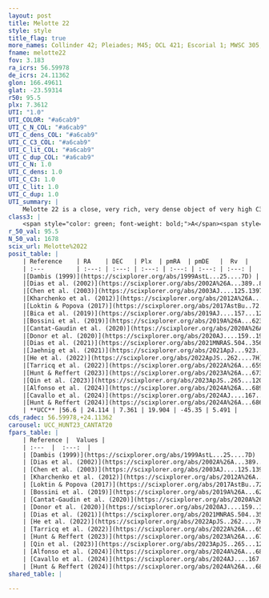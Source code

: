 ```yaml
---
layout: post
title: Melotte 22
style: style
title_flag: true
more_names: Collinder 42; Pleiades; M45; OCL 421; Escorial 1; MWSC 305; Messier 45; OCSN 219
fname: melotte22
fov: 3.183
ra_icrs: 56.59978
de_icrs: 24.11362
glon: 166.49611
glat: -23.59314
r50: 95.5
plx: 7.3612
UTI: "1.0"
UTI_COLOR: "#a6cab9"
UTI_C_N_COL: "#a6cab9"
UTI_C_dens_COL: "#a6cab9"
UTI_C_C3_COL: "#a6cab9"
UTI_C_lit_COL: "#a6cab9"
UTI_C_dup_COL: "#a6cab9"
UTI_C_N: 1.0
UTI_C_dens: 1.0
UTI_C_C3: 1.0
UTI_C_lit: 1.0
UTI_C_dup: 1.0
UTI_summary: |
    Melotte 22 is a close, very rich, very dense object of very high C3 quality. It is very well-studied in the literature.
class3: |
    <span style="color: green; font-weight: bold;">A</span><span style="color: green; font-weight: bold;">A</span>
r_50_val: 95.5
N_50_val: 1678
scix_url: Melotte%2022
posit_table: |
    | Reference    | RA    | DEC   | Plx  | pmRA  | pmDE   |  Rv  |
    | :---         | :---: | :---: | :---: | :---: | :---: | :---: |
    |[Dambis (1999)](https://scixplorer.org/abs/1999AstL...25....7D) | 56.75 | 24.117 | -- | -- | -- | -- |
    |[Dias et al. (2002)](https://scixplorer.org/abs/2002A%26A...389..871D) | 56.75 | 24.117 | -- | 19.88 | -45.0 | 5.94 |
    |[Chen et al. (2003)](https://scixplorer.org/abs/2003AJ....125.1397C) | 56.75 | 24.118 | -- | 19.15 | -45.72 | 5.6 |
    |[Kharchenko et al. (2012)](https://scixplorer.org/abs/2012A%26A...543A.156K) | 56.505 | 24.37 | -- | 19.4 | -46.0 | -- |
    |[Loktin & Popova (2017)](https://scixplorer.org/abs/2017AstBu..72..257L) | 56.745 | 24.117 | -- | 19.85 | -44.81 | 5.5 |
    |[Bica et al. (2019)](https://scixplorer.org/abs/2019AJ....157...12B) | 56.743 | 24.124 | -- | -- | -- | -- |
    |[Bossini et al. (2019)](https://scixplorer.org/abs/2019A%26A...623A.108B) | 56.601 | 24.114 | -- | -- | -- | -- |
    |[Cantat-Gaudin et al. (2020)](https://scixplorer.org/abs/2020A%26A...640A...1C) | 56.601 | 24.114 | 7.346 | 20.077 | -45.503 | -- |
    |[Donor et al. (2020)](https://scixplorer.org/abs/2020AJ....159..199D) | 56.505 | 24.37 | -- | 20.35 | -44.59 | 6.1 |
    |[Dias et al. (2021)](https://scixplorer.org/abs/2021MNRAS.504..356D) | 56.647 | 24.099 | 7.352 | 19.954 | -45.511 | 5.792 |
    |[Jaehnig et al. (2021)](https://scixplorer.org/abs/2021ApJ...923..129J) | 56.557 | 24.086 | 7.368 | 20.03 | -45.452 | -- |
    |[He et al. (2022)](https://scixplorer.org/abs/2022ApJS..262....7H) | 56.606 | 24.145 | 7.365 | 19.995 | -45.434 | -- |
    |[Tarricq et al. (2022)](https://scixplorer.org/abs/2022A%26A...659A..59T) | 56.742 | 24.093 | 7.354 | 19.959 | -45.398 | -- |
    |[Hunt & Reffert (2023)](https://scixplorer.org/abs/2023A%26A...673A.114H) | 56.68 | 24.108 | 7.378 | 19.955 | -45.457 | 5.343 |
    |[Qin et al. (2023)](https://scixplorer.org/abs/2023ApJS..265...12Q) | 56.7 | 24.08 | 7.36 | 19.95 | -45.35 | 5.66 |
    |[Alfonso et al. (2024)](https://scixplorer.org/abs/2024A%26A...689A..18A) | 56.608 | 24.102 | 7.322 | 19.92 | -45.402 | -- |
    |[Cavallo et al. (2024)](https://scixplorer.org/abs/2024AJ....167...12C) | 56.601 | 24.191 | 7.373 | -- | -- | -- |
    |[Hunt & Reffert (2024)](https://scixplorer.org/abs/2024A%26A...686A..42H) | 56.68 | 24.108 | 7.378 | 19.955 | -45.457 | 5.343 |
    | **UCC** |56.6 | 24.114 | 7.361 | 19.904 | -45.35 | 5.491 | 
cds_radec: 56.59978,+24.11362
carousel: UCC_HUNT23_CANTAT20
fpars_table: |
    | Reference |  Values |
    | :---  |  :---:  |
    | [Dambis (1999)](https://scixplorer.org/abs/1999AstL...25....7D) | `E_B-V_=0.04, DM0=5.47, log_age_=8.05` |
    | [Dias et al. (2002)](https://scixplorer.org/abs/2002A%26A...389..871D) | `E(B-V)=0.03, Dist=133.0, Age=8.131, [Fe/H]=-0.03` |
    | [Chen et al. (2003)](https://scixplorer.org/abs/2003AJ....125.1397C) | `E(B-V)=0.03, HDis=150, Age=0.13, [Fe/H]_1=-0.03` |
    | [Kharchenko et al. (2012)](https://scixplorer.org/abs/2012A%26A...543A.156K) | `e_bv=0.021, distance=130, log_age=8.15, metallicity=-0.036` |
    | [Loktin & Popova (2017)](https://scixplorer.org/abs/2017AstBu..72..257L) | `E(B-V)=0.03, Dmod=5.84, logt=8.131` |
    | [Bossini et al. (2019)](https://scixplorer.org/abs/2019A%26A...623A.108B) | `AV=0.14, Dist=5.667, logA=7.937, Fe/H=0.0` |
    | [Cantat-Gaudin et al. (2020)](https://scixplorer.org/abs/2020A%26A...640A...1C) | `AVNN=0.18, DMNN=5.55, AgeNN=7.89` |
    | [Donor et al. (2020)](https://scixplorer.org/abs/2020AJ....159..199D) | `Fe/H=0.0` |
    | [Dias et al. (2021)](https://scixplorer.org/abs/2021MNRAS.504..356D) | `Av=0.168, Dist=135, logage=8.116, [Fe/H]=0.032` |
    | [He et al. (2022)](https://scixplorer.org/abs/2022ApJS..262....7H) | `A0=0.55, logAge=8.15` |
    | [Tarricq et al. (2022)](https://scixplorer.org/abs/2022A%26A...659A..59T) | `Dist=128, logAgeNN=7.9` |
    | [Hunt & Reffert (2023)](https://scixplorer.org/abs/2023A%26A...673A.114H) | `AV50=0.102, diffAV50=0.634, MOD50=5.59, logAge50=8.085` |
    | [Qin et al. (2023)](https://scixplorer.org/abs/2023ApJS..265...12Q) | `E(B-V)=0.08, m-M=5.83, logt=8.0` |
    | [Alfonso et al. (2024)](https://scixplorer.org/abs/2024A%26A...689A..18A) | `AV=0.17473, MOD=5.55376, logAge=8.01487, Z=0.02866` |
    | [Cavallo et al. (2024)](https://scixplorer.org/abs/2024AJ....167...12C) | `AV50=0.67, dMod50=5.7, logAge50=7.94, [Fe/H]50=0.1` |
    | [Hunt & Reffert (2024)](https://scixplorer.org/abs/2024A%26A...686A..42H) | `MassJ=946.507` |
shared_table: |
    
---
```


